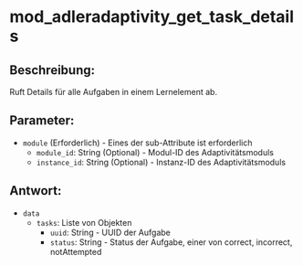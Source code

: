 # mod_adleradaptivity_get_task_details

## Beschreibung:
Ruft Details für alle Aufgaben in einem Lernelement ab.

## Parameter:

- `module` (Erforderlich) - Eines der sub-Attribute ist erforderlich
    - `module_id`: String (Optional) - Modul-ID des Adaptivitätsmoduls
    - `instance_id`: String (Optional) - Instanz-ID des Adaptivitätsmoduls

## Antwort:

- `data`
    - `tasks`: Liste von Objekten
        - `uuid`: String - UUID der Aufgabe
        - `status`: String - Status der Aufgabe, einer von correct, incorrect, notAttempted

